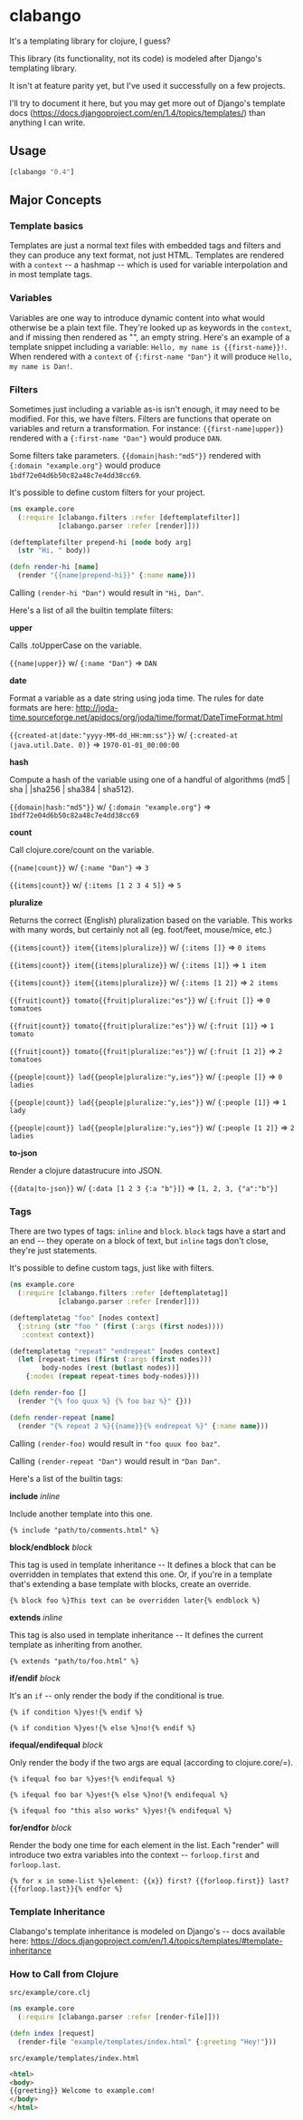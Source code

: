 # clabango

It's a templating library for clojure, I guess?

This library (its functionality, not its code) is modeled after Django's templating library.

It isn't at feature parity yet, but I've used it successfully on a few projects.

I'll try to document it here, but you may get more out of Django's template docs (https://docs.djangoproject.com/en/1.4/topics/templates/) than anything I can write.

## Usage

```clojure
[clabango "0.4"]
```

## Major Concepts

### Template basics
Templates are just a normal text files with embedded tags and filters and they can produce any text format, not just HTML. Templates are rendered with a `context` -- a hashmap -- which is used for variable interpolation and in most template tags.

### Variables
Variables are one way to introduce dynamic content into what would otherwise be a plain text file. They're looked up as keywords in the `context`, and if missing then rendered as "", an empty string. Here's an example of a template snippet including a variable: `Hello, my name is {{first-name}}!`. When rendered with a `context` of `{:first-name "Dan"}` it will produce `Hello, my name is Dan!`.

### Filters
Sometimes just including a variable as-is isn't enough, it may need to be modified. For this, we have filters. Filters are functions that operate on variables and return a transformation. For instance: `{{first-name|upper}}` rendered with a `{:first-name "Dan"}` would produce `DAN`.

Some filters take parameters. `{{domain|hash:"md5"}}` rendered with `{:domain "example.org"}` would produce `1bdf72e04d6b50c82a48c7e4dd38cc69`.

It's possible to define custom filters for your project.

```clojure
(ns example.core
  (:require [clabango.filters :refer [deftemplatefilter]]
            [clabango.parser :refer [render]]))

(deftemplatefilter prepend-hi [node body arg]
  (str "Hi, " body))

(defn render-hi [name]
  (render "{{name|prepend-hi}}" {:name name}))
```

Calling `(render-hi "Dan")` would result in `"Hi, Dan"`.

Here's a list of all the builtin template filters:

**upper**

Calls .toUpperCase on the variable.

`{{name|upper}}` w/ `{:name "Dan"}` => `DAN`

**date**

Format a variable as a date string using joda time. The rules for date formats are here: http://joda-time.sourceforge.net/apidocs/org/joda/time/format/DateTimeFormat.html

`{{created-at|date:"yyyy-MM-dd_HH:mm:ss"}}` w/ `{:created-at (java.util.Date. 0)}` => `1970-01-01_00:00:00`

**hash**

Compute a hash of the variable using one of a handful of algorithms (md5 | sha | |sha256 | sha384 | sha512).

`{{domain|hash:"md5"}}` w/ `{:domain "example.org"}` => `1bdf72e04d6b50c82a48c7e4dd38cc69`

**count**

Call clojure.core/count on the variable.

`{{name|count}}` w/ `{:name "Dan"}` => `3`

`{{items|count}}` w/ `{:items [1 2 3 4 5]}` => `5`

**pluralize**

Returns the correct (English) pluralization based on the variable. This works with many words, but certainly not all (eg. foot/feet, mouse/mice, etc.)

`{{items|count}} item{{items|pluralize}}` w/ `{:items []}` => `0 items`

`{{items|count}} item{{items|pluralize}}` w/ `{:items [1]}` => `1 item`

`{{items|count}} item{{items|pluralize}}` w/ `{:items [1 2]}` => `2 items`

`{{fruit|count}} tomato{{fruit|pluralize:"es"}}` w/ `{:fruit []}` => `0 tomatoes`

`{{fruit|count}} tomato{{fruit|pluralize:"es"}}` w/ `{:fruit [1]}` => `1 tomato`

`{{fruit|count}} tomato{{fruit|pluralize:"es"}}` w/ `{:fruit [1 2]}` => `2 tomatoes`

`{{people|count}} lad{{people|pluralize:"y,ies"}}` w/ `{:people []}` => `0 ladies`

`{{people|count}} lad{{people|pluralize:"y,ies"}}` w/ `{:people [1]}` => `1 lady`

`{{people|count}} lad{{people|pluralize:"y,ies"}}` w/ `{:people [1 2]}` => `2 ladies`

**to-json**

Render a clojure datastrucure into JSON.

`{{data|to-json}}` w/ `{:data [1 2 3 {:a "b"}]}` => `[1, 2, 3, {"a":"b"}]`


### Tags
There are two types of tags: `inline` and `block`. `block` tags have a start and an end -- they operate on a block of text, but `inline` tags don't close, they're just statements.

It's possible to define custom tags, just like with filters.

```clojure
(ns example.core
  (:require [clabango.filters :refer [deftemplatetag]]
            [clabango.parser :refer [render]]))

(deftemplatetag "foo" [nodes context]
  {:string (str "foo " (first (:args (first nodes))))
   :context context})

(deftemplatetag "repeat" "endrepeat" [nodes context]
  (let [repeat-times (first (:args (first nodes)))
        body-nodes (rest (butlast nodes))]
    {:nodes (repeat repeat-times body-nodes)}))

(defn render-foo []
  (render "{% foo quux %} {% foo baz %}" {}))

(defn render-repeat [name]
  (render "{% repeat 2 %}{{name}}{% endrepeat %}" {:name name}))
```

Calling `(render-foo)` would result in `"foo quux foo baz"`.

Calling `(render-repeat "Dan")` would result in `"Dan Dan"`.


Here's a list of the builtin tags:

**include** *inline*

Include another template into this one.

`{% include "path/to/comments.html" %}`

**block/endblock** *block*

This tag is used in template inheritance -- It defines a block that can be overridden in templates that extend this one. Or, if you're in a template that's extending a base template with blocks, create an override.

`{% block foo %}This text can be overridden later{% endblock %}`

**extends** *inline*

This tag is also used in template inheritance -- It defines the current template as inheriting from another.

`{% extends "path/to/foo.html" %}`

**if/endif** *block*

It's an `if` -- only render the body if the conditional is true.

`{% if condition %}yes!{% endif %}`

`{% if condition %}yes!{% else %}no!{% endif %}`

**ifequal/endifequal** *block*

Only render the body if the two args are equal (according to clojure.core/=).

`{% ifequal foo bar %}yes!{% endifequal %}`

`{% ifequal foo bar %}yes!{% else %}no!{% endifequal %}`

`{% ifequal foo "this also works" %}yes!{% endifequal %}`

**for/endfor** *block*

Render the body one time for each element in the list. Each "render" will introduce two extra variables into the context -- `forloop.first` and `forloop.last`.

`{% for x in some-list %}element: {{x}} first? {{forloop.first}} last? {{forloop.last}}{% endfor %}`

### Template Inheritance
Clabango's template inheritance is modeled on Django's -- docs available here: https://docs.djangoproject.com/en/1.4/topics/templates/#template-inheritance

### How to Call from Clojure

`src/example/core.clj`
```clojure
(ns example.core
  (:require [clabango.parser :refer [render-file]]))

(defn index [request]
  (render-file "example/templates/index.html" {:greeting "Hey!"}))
```

`src/example/templates/index.html`
```html
<html>
<body>
{{greeting}} Welcome to example.com!
</body>
</html>
```
